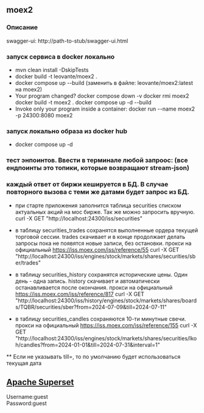 ## moex2

### Описание

swagger-ui: http://path-to-stub/swagger-ui.html

### запуск сервиса в docker локально

- mvn clean install -DskipTests
- docker build -t leovante/moex2 .
- docker compose up --build (заменить в файле: leovante/moex2:latest на moex2)
- Your program changed?
  docker compose down -v
  docker rmi moex2
  docker build -t moex2 .
  docker compose up -d --build
- Invoke only your program inside a container:
  docker run --name moex2 -p 24300:8080 moex2

### запуск локально образа из docker hub

- docker compose up -d

### тест энпоинтов. Ввести в терминале любой запроос: (все ендпоинты это топики, которые возвращают stream-json)

### каждый ответ от биржи кешируется в БД. В случае повторного вызова с теми же датами будет запрос из БД.

- при старте приложения заполнится таблица securities списком актуальных акций на мос бирже. Так же можно запросить
  вручную.
  curl -X GET "http://localhost:24300/iss/securities"

- в таблицу securities_trades сохранятся выполненные ордера текущей торговой сессии.
  trades скачивает и в конце продолжает делать запросы пока не появятся новые записи, без остановки.
  прокси на официальный https://iss.moex.com/iss/reference/55
  curl -X GET "http://localhost:24300/iss/engines/stock/markets/shares/securities/sber/trades"

- в таблицу securities_history сохранятся исторические цены. Один день - одна запись.
  history скачивает и автоматически останавливается после окончания.
  прокси на официальный https://iss.moex.com/iss/reference/817
  curl -X
  GET "http://localhost:24300/iss/history/engines/stock/markets/shares/boards/TQBR/securities/sber?from=2024-07-09&till=2024-07-11"

- в таблицу securities_candles сохраняются 10-ти минутные свечи.
  прокси на официальный https://iss.moex.com/iss/reference/155
  curl -X
  GET "http://localhost:24300/iss/engines/stock/markets/shares/securities/lkoh/candles?from=2024-01-01&till=2024-07-31&interval=1"

** Если не указывать till=, то по умолчанию будет использоваться текущая дата

## [Apache Superset](https://superset.apache.org/)

Username:guest  
Password:guest 